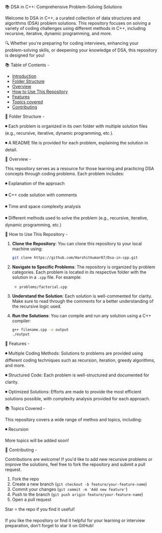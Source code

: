 📚 DSA in C++: Comprehensive Problem-Solving Solutions

Welcome to DSA in C++, a curated collection of data structures and algorithms (DSA) problem solutions. This repository focuses on solving a variety of coding challenges using different methods in C++, including recursive, iterative, dynamic programming, and more.

🔍 Whether you're preparing for coding interviews, enhancing your problem-solving skills, or deepening your knowledge of DSA, this repository is designed for you!


 📚 Table of Contents - 

- [Introduction](#introduction)
- [Folder Structure](#folder-structure)
- [Overview](#overview)
- [How to Use This Repository](#how-to-use-this-repository)
- [Features ](#features)
- [Topics covered](#topics-covered)
- [Contributing](#contributing)


📂 Folder Structure - 

◾ Each problem is organized in its own folder with multiple solution files (e.g., recursive, iterative, dynamic programming, etc.).

◾ A README file is provided for each problem, explaining the solution in detail.

📝 Overview - 

This repository serves as a resource for those learning and practicing DSA concepts through coding problems. Each problem includes:

◾ Explanation of the approach

◾ C++ code solution with comments

◾ Time and space complexity analysis

◾ Different methods used to solve the problem (e.g., recursive, iterative, dynamic programming, etc.)


📖 How to Use This Repository - 

1. **Clone the Repository**: You can clone this repository to your local machine using:
   ```bash
   git clone https://github.com/Harshitkumar07/Dsa-in-cpp.git
   ```
   
2. **Navigate to Specific Problems**: The repository is organized by problem categories. Each problem is located in its respective folder with the solution in a `.cpp` file. For example:
   - `problems/factorial.cpp`
   
3. **Understand the Solution**: Each solution is well-commented for clarity. Make sure to read through the comments for a better understanding of the recursive logic used.

4. **Run the Solutions**: You can compile and run any solution using a C++ compiler:
   ```bash
   g++ filename.cpp -o output
   ./output
   ```

🚀 Features -

◾ Multiple Coding Methods: Solutions to problems are provided using different coding techniques such as recursion, iteration, greedy algorithms, and more.

◾ Structured Code: Each problem is well-structured and documented for clarity.

◾ Optimized Solutions: Efforts are made to provide the most efficient solutions possible, with complexity analysis provided for each approach.


📚 Topics Covered - 

This repository covers a wide range of methos and topics, including:

◾ Recursion 

More topics will be added soon!


🤝 Contributing -

Contributions are welcome! If you'd like to add new recursive problems or improve the solutions, feel free to fork the repository and submit a pull request.

1. Fork the repo
2. Create a new branch (`git checkout -b feature/your-feature-name`)
3. Commit your changes (`git commit -m 'Add new feature'`)
4. Push to the branch (`git push origin feature/your-feature-name`)
5. Open a pull request


Star ⭐ the repo if you find it useful!

If you like the repository or find it helpful for your learning or interview preparation, don’t forget to star it on GitHub!
